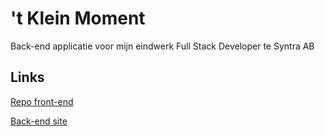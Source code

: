 # 't Klein Moment

Back-end applicatie voor mijn eindwerk Full Stack Developer te Syntra AB


## Links

[Repo front-end](https://github.com/Zalvec/tKleinMoment_Frontend)

[Back-end site](https://wdev.be/wdev_roel/eindwerk)
